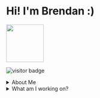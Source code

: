 # Hi! I'm Brendan :)
<img src="https://user-images.githubusercontent.com/113729186/190807711-d66423ca-cdcc-457f-8035-5f510255d814.png" width="100"> <!-- <img src="https://user-images.githubusercontent.com/113729186/190809853-0b380d59-f48f-47e5-80cc-7847ac74f752.png" width="100"> <img src="https://user-images.githubusercontent.com/113729186/190810311-9aacebd4-8107-4295-927a-ad1af905f6b9.png" width="100">  -->

![visitor badge](https://visitor-badge.glitch.me/badge?page_id=BrendanAdamskiMSU.visitor-badge&left_text=MyPageVisitors)

<details closed>
    <summary>About Me</summary>
    <ul>
       <li>I reside in Southeast Michigan</li>
       <li>I currently attend Michigan State University, working to Major in Computer Science as Class of 2026</li>
    </ul>
</details>
<details closed>
    <summary> What am I working on? </summary>
    <ul>
      <li>Currently I am working on small Python Projects, and learning C and Java, and Club and Class activities</li>
      <li>I am involved in multiple clubs, like MSU Hackers and MSU SOAR</li>
      <li>I am interested in summer internship oppurtunities</li>
</details>

